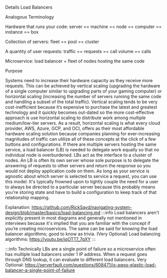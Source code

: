 Details
Load Balancers

Analogous Terminology

Hardware that runs your code: server == machine == node == computer == instance == box

Collection of servers: fleet == pool == cluster

A quantity of user requests: traffic == requests == call volume == calls

Microservice: load balancer + fleet of nodes hosting the same code

Purpose

Systems need to increase their hardware capacity as they receive more requests. This can be achieved by vertical scaling (upgrading the hardware of a single computer similar to upgrading parts of your gaming computer) or horizontal scaling (increasing the number of servers running the same code and handling a subset of the total traffic).
Vertical scaling tends to be very cost-inefficient because it’s expensive to purchase the latest and greatest technology and it quickly becomes out-dated so the more cost-effective approach is use horizontal scaling to distribute work among multiple medium/low-tier servers. As a result, horizontal scaling is what every cloud provider, AWS, Azure, GCP, and OCI, offers as their most affordable hardware scaling solution because companies planning for ever-increasing magnitudes of traffic can utilize all of these concepts at the click of a few buttons and configurations.
If there are multiple servers hosting the same service, a load balancer (LB) is needed to delegate work equally so that no individual node is overburdened. LBs act as the interface to a cluster of nodes. An LB is often its own server whose sole purpose is to delegate the answering of requests to other servers and return the response so you would not deploy application code on them. As long as your service is agnostic about which server is selected to service a request, you can use this model. It's typically frowned upon to tightly couple the need for a user to always be directed to a particular server because this probably means you're storing state and have to build a configuration to keep track of that relationship mapping.

Explanation:
https://github.com/RickSayd/navigating-system-design/blob/master/basics/load-balancing.md
:::info
Load balancers aren't explicitly present in most diagrams and generally not mentioned in interviews because it's implied that you are familiar with the concept if you’re creating microservices. The same can be said for knowing the load balancer algorithms; good to know as trivia.
(Very Optional) Load balancing algorithms:
https://youtu.be/iqOTT7_7qXY
:::

:::info
Technically LBs are a single point of failure so a microservice often has multiple load balancers under 1 IP address. When a request goes through DNS lookup, it can evaluate to different load balancers.
Very Optional:
https://serverfault.com/questions/608471/is-awss-elastic-load-balancer-a-single-point-of-failure
